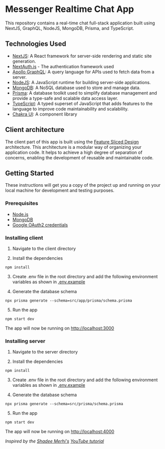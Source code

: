 # Messenger Realtime Chat App

This repository contains a real-time chat full-stack application built using NextJS, GraphQL, NodeJS, MongoDB, Prisma, and TypeScript.

## Technologies Used
- [NextJS](https://nextjs.org/): A React framework for server-side rendering and static site generation.
- [NextAuth.js](https://next-auth.js.org/) - The authentication framework used
- [Apollo GraphQL](https://www.apollographql.com/): A query language for APIs used to fetch data from a server.
- [NodeJS](https://nodejs.org/): A JavaScript runtime for building server-side applications.
- [MongoDB](https://www.mongodb.com/): A NoSQL database used to store and manage data.
- [Prisma](https://www.prisma.io/): A database toolkit used to simplify database management and provide a type-safe and scalable data access layer.
- [TypeScript](https://www.typescriptlang.org/): A typed superset of JavaScript that adds features to the language to improve code maintainability and scalability.
- [Chakra UI](https://chakra-ui.com/): A component library


## Client architecture
The client part of this app is built using the [Feature Sliced Design](https://feature-sliced.design/) architecture. This architecture is a modular way of organizing your application code. It helps to achieve a high degree of separation of concerns, enabling the development of reusable and maintainable code.


## Getting Started

These instructions will get you a copy of the project up and running on your local machine for development and testing purposes.

### Prerequisites

 - [Node.js](https://nodejs.org/en/) 
 - [MongoDB](https://www.mongodb.com/docs/manual/tutorial/getting-started/)
 - [Google OAuth2 credentials](https://developers.google.com/identity/protocols/oauth2)

### Installing client

1. Navigate to the client directory

2. Install the dependencies

```
npm install
```

3. Create .env file in the root directory and add the following environment variables as shown in [.env.example](client/.env.example)

4. Generate the database schema

```
npx prisma generate --schema=src/app/prisma/schema.prisma
```

5. Run the app

```
npm start dev
```

The app will now be running on [http://localhost:3000](http://localhost:3000)

### Installing server

1. Navigate to the server directory

2. Install the dependencies

```
npm install
```

3. Create .env file in the root directory and add the following environment variables as shown in [.env.example](server/.env.example)

4. Generate the database schema

```
npx prisma generate --schema=src/prisma/schema.prisma
```

5. Run the app

```
npm start dev
```

The app will now be running on [http://localhost:4000](http://localhost:4000)

*Inspired by the [Shadee Merhi's](https://www.youtube.com/@shadmerhi) [YouTube tutorial](https://youtu.be/mj_Qe2jBYS4)*
